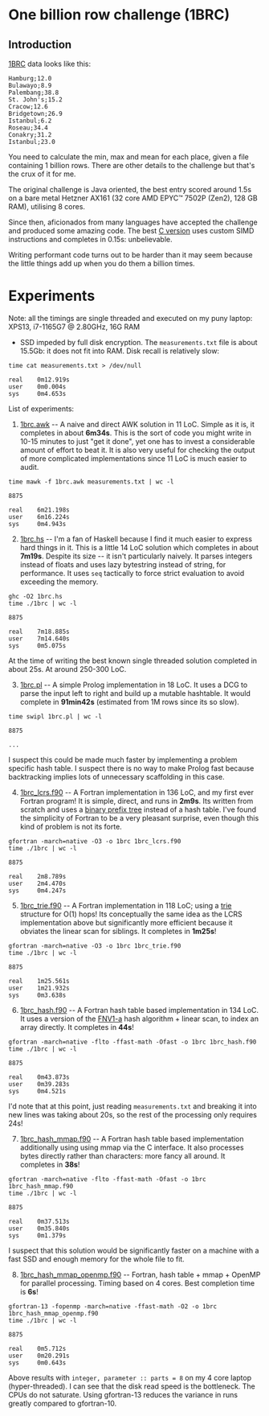 # One billion row challenge (1BRC)

## Introduction

[1BRC](https://github.com/gunnarmorling/1brc) data
looks like this:

```
Hamburg;12.0
Bulawayo;8.9
Palembang;38.8
St. John's;15.2
Cracow;12.6
Bridgetown;26.9
Istanbul;6.2
Roseau;34.4
Conakry;31.2
Istanbul;23.0
```

You need to calculate the min, max and mean for each
place, given a file containing 1 billion rows. There
are other details to the challenge but that's the crux
of it for me.

The original challenge is Java oriented, the best entry
scored around 1.5s on a bare metal Hetzner AX161 (32
core AMD EPYC™ 7502P (Zen2), 128 GB RAM), utilising 8
cores.

Since then, aficionados from many languages have
accepted the challenge and produced some amazing code.
The best
[C version](https://github.com/gunnarmorling/1brc/discussions/138)
uses custom SIMD instructions and completes in 0.15s:
unbelievable.

Writing performant code turns out to be harder than it
may seem because the little things add up when you do
them a billion times.

# Experiments

Note: all the timings are single threaded and executed
on my puny laptop: XPS13, i7-1165G7 @ 2.80GHz, 16G RAM
+ SSD impeded by full disk encryption. The
`measurements.txt` file is about 15.5Gb: it does not
fit into RAM. Disk recall is relatively slow:
```
time cat measurements.txt > /dev/null

real    0m12.919s
user    0m0.004s
sys     0m4.653s
```

List of experiments:

1. [1brc.awk](1brc.awk) -- A naive and direct AWK
solution in 11 LoC. Simple as it is, it completes in
about **6m34s**. This is the sort of code you might
write in 10-15 minutes to just "get it done", yet one
has to invest a considerable amount of effort to beat
it. It is also very useful for checking the output of
more complicated implementations since 11 LoC is much
easier to audit.
```
time mawk -f 1brc.awk measurements.txt | wc -l

8875

real    6m21.198s
user    6m16.224s
sys     0m4.943s
```

2. [1brc.hs](1brc.hs) -- I'm a fan of Haskell because
I find it much easier to express hard things in it.
This is a little 14 LoC solution which completes in 
about **7m19s**. Despite its size -- it isn't
particularly naively. It parses integers instead of
floats and uses lazy bytestring instead of string,
for performance. It uses `seq` tactically to force
strict evaluation to avoid exceeding the memory.
```
ghc -O2 1brc.hs
time ./1brc | wc -l 

8875

real    7m18.885s
user    7m14.640s
sys     0m5.075s
```
At the time of writing the best known single threaded
solution completed in about 25s. At around 250-300
LoC.

3. [1brc.pl](1brc.pl) -- A simple Prolog implementation
in 18 LoC. It uses a DCG to parse the input left to
right and build up a mutable hashtable. It would
complete in **91min42s** (estimated from 1M rows since
its so slow).
```
time swipl 1brc.pl | wc -l

8875

...
```
I suspect this could be made much faster by
implementing a problem specific hash table. I suspect
there is no way to make Prolog fast because backtracking
implies lots of unnecessary scaffolding in this case.

4. [1brc_lcrs.f90](1brc_lcrs.f90) -- A Fortran
implementation in 136 LoC, and my first ever
Fortran program! It is simple, direct, and runs
in **2m9s**. Its written from scratch and uses a
[binary prefix tree](https://en.wikipedia.org/wiki/Left-child_right-sibling_binary_tree)
instead of a hash table. I've found the simplicity 
of Fortran to be a very pleasant surprise, even
though this kind of problem is not its forte.
```
gfortran -march=native -O3 -o 1brc 1brc_lcrs.f90
time ./1brc | wc -l

8875

real    2m8.789s
user    2m4.470s
sys     0m4.247s
```

5. [1brc_trie.f90](1brc_trie.f90) -- A Fortran
implementation in 118 LoC; using
a [trie](https://en.wikipedia.org/wiki/Trie)
structure for O(1) hops! Its conceptually the
same idea as the LCRS implementation above but
significantly more efficient because it obviates
the linear scan for siblings. It completes in
**1m25s**!
```
gfortran -march=native -O3 -o 1brc 1brc_trie.f90
time ./1brc | wc -l

8875

real    1m25.561s
user    1m21.932s
sys     0m3.638s
```

6. [1brc_hash.f90](1brc_hash.f90) -- A Fortran
hash table based implementation in 134 LoC. 
It uses a version of the
[FNV1-a](https://en.wikipedia.org/wiki/Fowler%E2%80%93Noll%E2%80%93Vo_hash_function#FNV-1a_hash)
hash algorithm + linear scan, to index an array
directly. It completes in **44s**!
```
gfortran -march=native -flto -ffast-math -Ofast -o 1brc 1brc_hash.f90
time ./1brc | wc -l

8875

real    0m43.873s
user    0m39.283s
sys     0m4.521s

```
I'd note that at this point, just reading
`measurements.txt` and breaking it into new
lines was taking about 20s, so the rest of the
processing only requires 24s!

7. [1brc_hash_mmap.f90](1brc_hash_mmap.f90) --
A Fortran hash table based implementation
additionally using using mmap via the C
interface. It also processes bytes directly
rather than characters: more fancy all around.
It completes in **38s**!
```
gfortran -march=native -flto -ffast-math -Ofast -o 1brc 1brc_hash_mmap.f90
time ./1brc | wc -l

8875

real    0m37.513s
user    0m35.840s
sys     0m1.379s

```
I suspect that this solution would be significantly
faster on a machine with a fast SSD and enough
memory for the whole file to fit.

8. [1brc_hash_mmap_openmp.f90](1brc_hash_mmap_openmp.f90) --
Fortran, hash table + mmap + OpenMP for parallel
processing. Timing based on 4 cores. Best completion
time is **6s**!
```
gfortran-13 -fopenmp -march=native -ffast-math -O2 -o 1brc 1brc_hash_mmap_openmp.f90
time ./1brc | wc -l

8875

real    0m5.712s
user    0m20.291s
sys     0m0.643s
```
Above results with `integer, parameter :: parts = 8`
on my 4 core laptop (hyper-threaded). I can see that
the disk read speed is the bottleneck. The CPUs do
not saturate. Using gfortran-13 reduces the variance
in runs greatly compared to gfortran-10.
